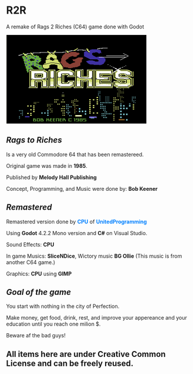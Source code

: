 # R2R
 A remake of Rags 2 Riches (C64) game done with Godot

![R2R Title Image](Graphics/title.png)

## _Rags to Riches_
Is a  very old Commodore 64 that has been remastereed.

Original game was made in **1985**.

Published by **Melody Hall Publishing**

Concept, Programming, and Music were done by: **Bob Keener**

## _Remastered_
Remastered version done by <font color="#0080ff">**CPU**</font> of <font color="#0080ff">**UnitedProgramming**</font>

Using **Godot** 4.2.2 Mono version and **C#** on Visual Studio.

Sound Effects: **CPU**

In game Musics: **SliceNDice**, Wictory music **BG Ollie** (This music is from another C64 game.)

Graphics: **CPU** using **GIMP**


## _Goal of the game_
You start with nothing in the city of Perfection.

Make money, get food, drink, rest, and improve your appereance and your education until you reach one milion $.

Beware af the bad guys!


## All items here are under Creative Common License and can be freely reused.
